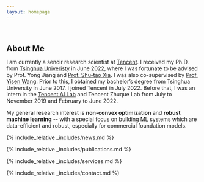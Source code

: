 ```yaml
---
layout: homepage
---
```


<h1 id="about-me"></h1>

<h2 style="margin: 60px 0px 10px;">About Me</h2>

I am currently a senoir research scientist at [Tencent](https://www.tencent.com/). I received my Ph.D. from [Tsinghua Univeristy](https://www.tsinghua.edu.cn/en/) in June 2022, where I was fortunate to be advised by Prof. Yong Jiang and [Prof. Shu-tao Xia](https://scholar.google.com/citations?user=koAXTXgAAAAJ&hl=zh-CN&oi=ao). I was also co-supervised by [Prof. Yisen Wang](https://scholar.google.com/citations?user=uMWPDboAAAAJ&hl=zh-CN&oi=ao). Prior to this, I obtained my bachelor’s degree from Tsinghua University in June 2017. I joined Tencent in July 2022. Before that, I was an intern in the [Tencent AI Lab](https://ai.tencent.com/ailab/zh/index) and Tencent Zhuque Lab from July to November 2019 and February to June 2022. 

My general research interest is **non-convex optimization** and **robust machine learning** -- with a special focus on building ML systems which are data-efficient and robust, especially for commercial foundation models. 

{% include_relative _includes/news.md %}

{% include_relative _includes/publications.md %}

{% include_relative _includes/services.md %}

{% include_relative _includes/contact.md %}
